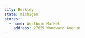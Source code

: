 ```yaml
---
city: Berkley
state: michigan
stores:
  - name: Westborn Market
    address: 27659 Woodward Avenue
---
```

